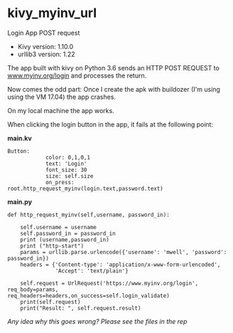 # kivy_myinv_url
Login App POST request  
* Kivy version: 1.10.0  
* urllib3 version: 1.22  
  
  
The app built with kivy on Python 3.6 sends an HTTP POST REQUEST to www.myinv.org/login and processes the return.   

Now comes the odd part: Once I create the apk with buildozer (I'm using using the VM 17.04) the app crashes. 
  
  On my local machine the app works. 
    
  When clicking the login button in the app, it fails at the following point:  
    

**main.kv**



    Button:
                color: 0,1,0,1
                text: 'Login'
                font_size: 30
                size: self.size
                on_press: root.http_request_myinv(login.text,password.text)
               
**main.py**  
  
  
    def http_request_myinv(self,username, password_in):

        self.username = username
        self.password_in = password_in
        print (username,password_in)
        print ("http-start")
        params = urllib.parse.urlencode({'username': 'mwell', 'password': password_in})
        headers = {'Content-type': 'application/x-www-form-urlencoded',
                   'Accept': 'text/plain'}

        self.request = UrlRequest('https://www.myinv.org/login', req_body=params,    req_headers=headers,on_success=self.login_validate)
        print(self.request)
        print("Result: ", self.request.result)  
          
            
            
        
 *Any idea why this goes wrong? Please see the files in the rep*
        

